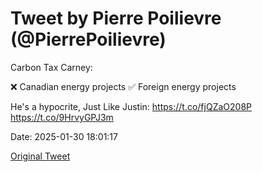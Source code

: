 # Tweet by Pierre Poilievre (@PierrePoilievre)

Carbon Tax Carney:

❌ Canadian energy projects
✅ Foreign energy projects

He's a hypocrite, Just Like Justin: https://t.co/fjQZaO208P https://t.co/9HrvyGPJ3m

Date: 2025-01-30 18:01:17

[Original Tweet](https://x.com/PierrePoilievre/status/1885025508477247898)
